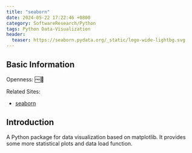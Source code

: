 ```yaml
---
title: "seaborn"
date: 2024-05-22 17:22:46 +0800
category: SoftwareResearch/Python
tags: Python Data-Visualization
header:
  teaser: https://seaborn.pydata.org/_static/logo-wide-lightbg.svg
---
```


## Basic Information

Openness: 🆓📖

Related Sites:

* [seaborn](https://seaborn.pydata.org/index.html)

## Introduction

A Python package for data visualization based on matplotlib. It provides some more statistical plots and data load function.
